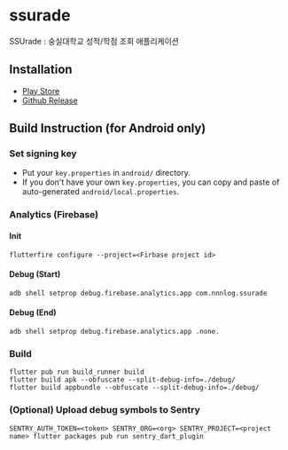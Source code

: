 # ssurade
SSUrade : 숭실대학교 성적/학점 조회 애플리케이션

## Installation
* [Play Store](https://play.google.com/store/apps/details?id=com.nnnlog.ssurade)
* [Github Release](https://github.com/nnnlog/ssurade/releases)

## Build Instruction (for Android only)
### Set signing key
* Put your `key.properties` in `android/` directory.
* If you don't have your own `key.properties`, you can copy and paste of auto-generated `android/local.properties`.

### Analytics (Firebase)
#### Init
```shell
flutterfire configure --project=<Firbase project id>
```

#### Debug (Start)
```shell
adb shell setprop debug.firebase.analytics.app com.nnnlog.ssurade
```

#### Debug (End)
```shell
adb shell setprop debug.firebase.analytics.app .none.
```

### Build
```shell
flutter pub run build_runner build
flutter build apk --obfuscate --split-debug-info=./debug/
flutter build appbundle --obfuscate --split-debug-info=./debug/
```

### (Optional) Upload debug symbols to Sentry
```shell
SENTRY_AUTH_TOKEN=<token> SENTRY_ORG=<org> SENTRY_PROJECT=<project name> flutter packages pub run sentry_dart_plugin
```
